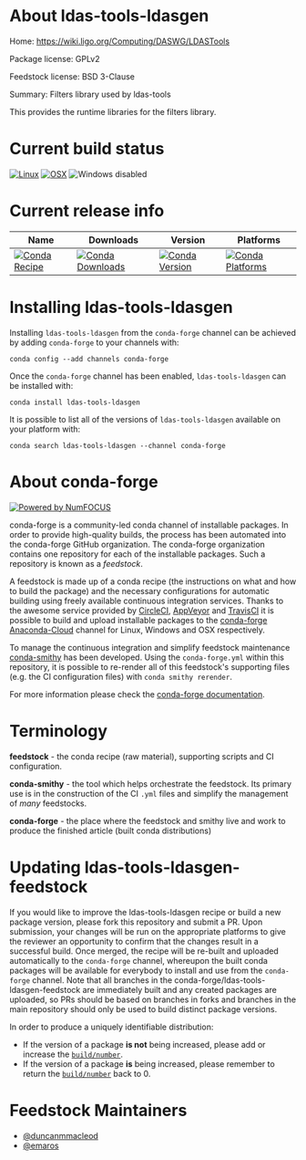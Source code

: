 <!--
# -*- mode: jinja -*-
-->

About ldas-tools-ldasgen
========================

Home: https://wiki.ligo.org/Computing/DASWG/LDASTools

Package license: GPLv2

Feedstock license: BSD 3-Clause

Summary: Filters library used by ldas-tools

This provides the runtime libraries for the filters library.


Current build status
====================

[![Linux](https://img.shields.io/circleci/project/github/conda-forge/ldas-tools-ldasgen-feedstock/master.svg?label=Linux)](https://circleci.com/gh/conda-forge/ldas-tools-ldasgen-feedstock)
[![OSX](https://img.shields.io/travis/conda-forge/ldas-tools-ldasgen-feedstock/master.svg?label=macOS)](https://travis-ci.org/conda-forge/ldas-tools-ldasgen-feedstock)
![Windows disabled](https://img.shields.io/badge/Windows-disabled-lightgrey.svg)

Current release info
====================

| Name | Downloads | Version | Platforms |
| --- | --- | --- | --- |
| [![Conda Recipe](https://img.shields.io/badge/recipe-ldas--tools--ldasgen-green.svg)](https://anaconda.org/conda-forge/ldas-tools-ldasgen) | [![Conda Downloads](https://img.shields.io/conda/dn/conda-forge/ldas-tools-ldasgen.svg)](https://anaconda.org/conda-forge/ldas-tools-ldasgen) | [![Conda Version](https://img.shields.io/conda/vn/conda-forge/ldas-tools-ldasgen.svg)](https://anaconda.org/conda-forge/ldas-tools-ldasgen) | [![Conda Platforms](https://img.shields.io/conda/pn/conda-forge/ldas-tools-ldasgen.svg)](https://anaconda.org/conda-forge/ldas-tools-ldasgen) |

Installing ldas-tools-ldasgen
=============================

Installing `ldas-tools-ldasgen` from the `conda-forge` channel can be achieved by adding `conda-forge` to your channels with:

```
conda config --add channels conda-forge
```

Once the `conda-forge` channel has been enabled, `ldas-tools-ldasgen` can be installed with:

```
conda install ldas-tools-ldasgen
```

It is possible to list all of the versions of `ldas-tools-ldasgen` available on your platform with:

```
conda search ldas-tools-ldasgen --channel conda-forge
```


About conda-forge
=================

[![Powered by NumFOCUS](https://img.shields.io/badge/powered%20by-NumFOCUS-orange.svg?style=flat&colorA=E1523D&colorB=007D8A)](http://numfocus.org)

conda-forge is a community-led conda channel of installable packages.
In order to provide high-quality builds, the process has been automated into the
conda-forge GitHub organization. The conda-forge organization contains one repository
for each of the installable packages. Such a repository is known as a *feedstock*.

A feedstock is made up of a conda recipe (the instructions on what and how to build
the package) and the necessary configurations for automatic building using freely
available continuous integration services. Thanks to the awesome service provided by
[CircleCI](https://circleci.com/), [AppVeyor](https://www.appveyor.com/)
and [TravisCI](https://travis-ci.org/) it is possible to build and upload installable
packages to the [conda-forge](https://anaconda.org/conda-forge)
[Anaconda-Cloud](https://anaconda.org/) channel for Linux, Windows and OSX respectively.

To manage the continuous integration and simplify feedstock maintenance
[conda-smithy](https://github.com/conda-forge/conda-smithy) has been developed.
Using the ``conda-forge.yml`` within this repository, it is possible to re-render all of
this feedstock's supporting files (e.g. the CI configuration files) with ``conda smithy rerender``.

For more information please check the [conda-forge documentation](https://conda-forge.org/docs/).

Terminology
===========

**feedstock** - the conda recipe (raw material), supporting scripts and CI configuration.

**conda-smithy** - the tool which helps orchestrate the feedstock.
                   Its primary use is in the construction of the CI ``.yml`` files
                   and simplify the management of *many* feedstocks.

**conda-forge** - the place where the feedstock and smithy live and work to
                  produce the finished article (built conda distributions)


Updating ldas-tools-ldasgen-feedstock
=====================================

If you would like to improve the ldas-tools-ldasgen recipe or build a new
package version, please fork this repository and submit a PR. Upon submission,
your changes will be run on the appropriate platforms to give the reviewer an
opportunity to confirm that the changes result in a successful build. Once
merged, the recipe will be re-built and uploaded automatically to the
`conda-forge` channel, whereupon the built conda packages will be available for
everybody to install and use from the `conda-forge` channel.
Note that all branches in the conda-forge/ldas-tools-ldasgen-feedstock are
immediately built and any created packages are uploaded, so PRs should be based
on branches in forks and branches in the main repository should only be used to
build distinct package versions.

In order to produce a uniquely identifiable distribution:
 * If the version of a package **is not** being increased, please add or increase
   the [``build/number``](https://conda.io/docs/user-guide/tasks/build-packages/define-metadata.html#build-number-and-string).
 * If the version of a package **is** being increased, please remember to return
   the [``build/number``](https://conda.io/docs/user-guide/tasks/build-packages/define-metadata.html#build-number-and-string)
   back to 0.

Feedstock Maintainers
=====================

* [@duncanmmacleod](https://github.com/duncanmmacleod/)
* [@emaros](https://github.com/emaros/)

